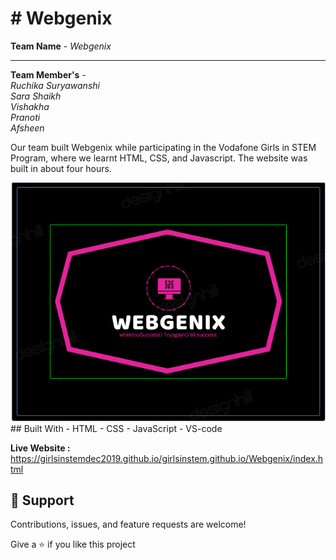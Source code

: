 # # Webgenix
**Team Name** - *Webgenix*<hr>
**Team Member's** - <br>
*Ruchika Suryawanshi*<br>
*Sara Shaikh*<br>
*Vishakha*<br>
*Pranoti*<br>
*Afsheen*<br>

Our team built Webgenix while participating in the Vodafone Girls in STEM Program, where we learnt HTML, CSS, and Javascript. The website was built in about four hours.

<img src="https://github.com/RuchikaSuryawanshi7/Webgenix/blob/main/images/logo.png">
## Built With
- HTML
- CSS
- JavaScript
- VS-code


**Live Website :**
https://girlsinstemdec2019.github.io/girlsinstem.github.io/Webgenix/index.html
## 🤝 Support

Contributions, issues, and feature requests are welcome!

Give a ⭐️ if you like this project
